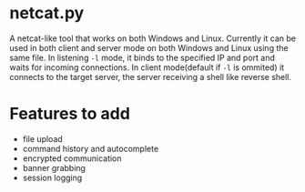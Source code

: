 # netcat.py
A netcat-like tool that works on both Windows and Linux.
Currently it can be used in both client and server mode on both Windows and Linux using the same file. In listening `-l` mode, it binds to the specified IP and port and waits for incoming connections. In client mode(default if `-l` is ommited) it connects to the target server, the server receiving a shell like reverse shell.

# Features to add
- file upload
- command history and autocomplete
- encrypted communication
- banner grabbing
- session logging

